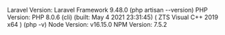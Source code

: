 Laravel Version: Laravel Framework 9.48.0 (php artisan --version)
PHP Version: PHP 8.0.6 (cli) (built: May  4 2021 23:31:45) ( ZTS Visual C++ 2019 x64 ) (php -v)
Node Version: v16.15.0
NPM Version: 7.5.2